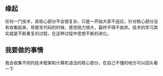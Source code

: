 ## 缘起

​		任何一门技术，其核心部分不会很复杂，只是一开始大家不适应，针对核心部分没有收集起来，导致写代码的时候，感觉阻力很大，最终不得不放弃。技术的学习其实就是不断重复的过程，在这种过程中思想不断的进化。



## 我要做的事情

​		我会收集不同的技术框架和计算机语法的核心部分，在自己不懂的地方可以回头看一下







